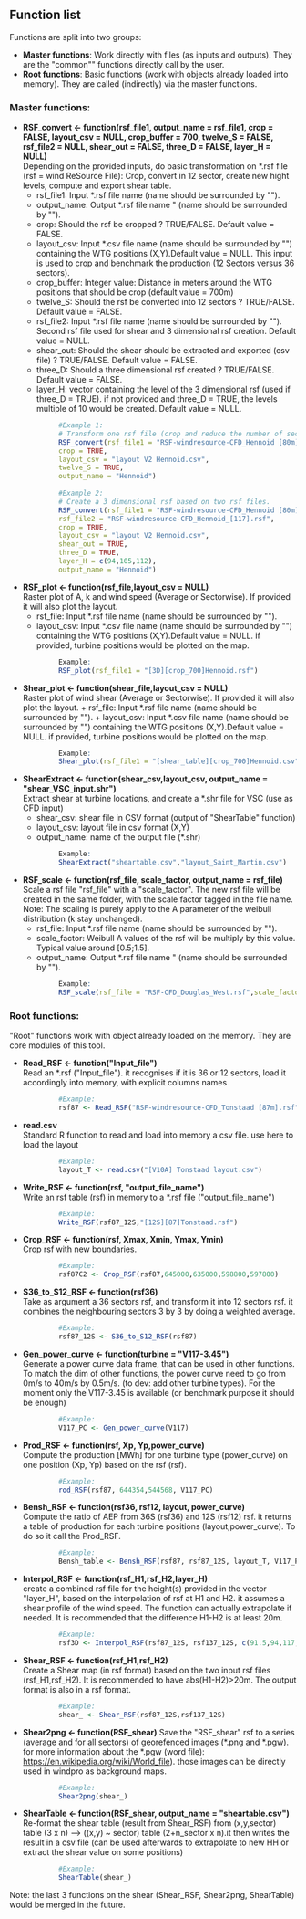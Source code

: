 
## Function list
Functions are split into two groups:

+ **Master functions**: Work directly with files (as inputs and outputs). They are the "common"" functions directly call by the user.
+ **Root functions**: Basic functions (work with objects already loaded into memory). They are called (indirectly) via the master functions.



### Master functions:
  
  * **RSF_convert <- function(rsf_file1,
                         output_name = rsf_file1,
                         crop = FALSE,
                         layout_csv = NULL,
                         crop_buffer = 700,
                         twelve_S = FALSE,
                         rsf_file2 = NULL,
                         shear_out = FALSE,
                         three_D = FALSE,
                         layer_H = NULL)**    
Depending on the provided inputs, do basic transformation on *.rsf file (rsf = wind ReSource File): Crop, convert in 12 sector, create new hight levels, compute and export shear table.
    + rsf_file1:	Input *.rsf file name (name should be surrounded by "").
    + output_name:	Output *.rsf file name " (name should be surrounded by "").
    + crop:	 Should the rsf be cropped ? TRUE/FALSE. Default value = FALSE.
    + layout_csv:	 Input *.csv file name (name should be surrounded by "") containing the WTG positions (X,Y).Default value = NULL. This input is used to crop and benchmark the production (12 Sectors versus 36 sectors).
    + crop_buffer:	 Integer value: Distance in meters around the WTG positions that should be crop (default value = 700m)
    + twelve_S:	 Should the rsf be converted into 12 sectors ? TRUE/FALSE. Default value = FALSE.
    + rsf_file2:	Input *.rsf file name (name should be surrounded by ""). Second rsf file used for shear and 3 dimensional rsf creation. Default value = NULL.
    + shear_out:	Should the shear should be extracted and exported (csv file) ? TRUE/FALSE. Default value = FALSE.
    + three_D:	Should a three dimensional rsf created ? TRUE/FALSE. Default value = FALSE.
    + layer_H:	vector containing the level of the 3 dimensional rsf (used if three_D = TRUE). if not provided and three_D = TRUE, the levels multiple of 10 would be created. Default value = NULL.
```r
            #Example 1: 
            # Transform one rsf file (crop and reduce the number of sectors)
            RSF_convert(rsf_file1 = "RSF-windresource-CFD_Hennoid [80m].rsf",
            crop = TRUE,
            layout_csv = "layout V2 Hennoid.csv",
            twelve_S = TRUE,
            output_name = "Hennoid")
            
            #Example 2: 
            # Create a 3 dimensional rsf based on two rsf files.
            RSF_convert(rsf_file1 = "RSF-windresource-CFD_Hennoid [80m].rsf",
            rsf_file2 = "RSF-windresource-CFD_Hennoid_[117].rsf",
            crop = TRUE,
            layout_csv = "layout V2 Hennoid.csv",
            shear_out = TRUE,
            three_D = TRUE,
            layer_H = c(94,105,112),
            output_name = "Hennoid")
```
  
  * **RSF_plot <- function(rsf_file,layout_csv = NULL)**  
Raster plot of A, k and wind speed (Average or Sectorwise). If provided it will also plot the layout.
    + rsf_file:	Input *.rsf file name (name should be surrounded by "").
    + layout_csv:	Input *.csv file name (name should be surrounded by "") containing the WTG positions (X,Y).Default value = NULL. if provided, turbine positions would be plotted on the map.
```r            
            Example: 
            RSF_plot(rsf_file1 = "[3D][crop_700]Hennoid.rsf") 
```            
            
   * **Shear_plot <- function(shear_file,layout_csv = NULL)**  
    Raster plot of wind shear (Average or Sectorwise). If provided it will also plot the layout.
    + rsf_file:	Input *.rsf file name (name should be surrounded by "").
    + layout_csv:	Input *.csv file name (name should be surrounded by "") containing the WTG positions (X,Y).Default value = NULL. if provided, turbine positions would be plotted on the map.
```r
            Example: 
            Shear_plot(rsf_file1 = "[shear_table][crop_700]Hennoid.csv", layout_csv = "layout_Hennoid.csv") 
```      
      
  * **ShearExtract <- function(shear_csv,layout_csv, output_name = "shear_VSC_input.shr")**  
      Extract shear at turbine locations, and create a *.shr file for VSC (use as CFD input)  
    + shear_csv: shear file in CSV format (output of "ShearTable" function)  
    + layout_csv: layout file in csv format (X,Y)  
    + output_name: name of the output file (*.shr)  
```r        
            Example: 
            ShearExtract("sheartable.csv","layout_Saint_Martin.csv")
```    

  * **RSF_scale <- function(rsf_file, scale_factor, output_name = rsf_file)**  
    Scale a rsf file "rsf_file" with a "scale_factor". The new rsf file will be created in the same folder, with the scale factor tagged in the file name.
    Note: The scaling is purely apply to the A parameter of the weibull distribution (k stay unchanged).
    + rsf_file:	Input *.rsf file name (name should be surrounded by "").
    + scale_factor: Weibull A values of the rsf will be multiply by this value. Typical value around [0.5;1.5].
    + output_name: Output *.rsf file name " (name should be surrounded by "").
```r            
            Example: 
            RSF_scale(rsf_file = "RSF-CFD_Douglas_West.rsf",scale_factor = 1.11) 
```    


### Root functions:
"Root" functions work with object already loaded on the memory. They are core modules of this tool.


 - **Read_RSF <- function("Input_file")**  
     Read an *.rsf ("Input_file"). it recognises if it is 36 or 12 sectors, load it accordingly into memory, with explicit columns names
```r     
            #Example: 
            rsf87 <- Read_RSF("RSF-windresource-CFD_Tonstaad [87m].rsf")
```
 - **read.csv**  
      Standard R function to read and load into memory a csv file. use here to load the layout
```r      
            #Example: 
            layout_T <- read.csv("[V10A] Tonstaad layout.csv")
```
 - **Write_RSF <- function(rsf, "output_file_name")**  
     Write an rsf table (rsf) in memory to a *.rsf file ("output_file_name")
```r     
            #Example: 
            Write_RSF(rsf87_12S,"[12S][87]Tonstaad.rsf")
```
- **Crop_RSF <- function(rsf, Xmax, Xmin, Ymax, Ymin)**  
    Crop rsf with new boundaries.
```r    
            #Example: 
            rsf87C2 <- Crop_RSF(rsf87,645000,635000,598800,597800)
```
- **S36_to_S12_RSF <- function(rsf36)**  
     Take as argument a 36 sectors rsf, and transform it into 12 sectors rsf.
     it combines the neighbouring sectors 3 by 3 by doing a weighted average.
```r     
            #Example: 
            rsf87_12S <- S36_to_S12_RSF(rsf87)
```
- **Gen_power_curve <- function(turbine = "V117-3.45")**  
      Generate a power curve data frame, that can be used in other functions. To match the dim of other functions, the power curve need to go from 0m/s to 40m/s by 0.5m/s. (to dev: add other turbine types). For the moment only the V117-3.45 is available (or benchmark purpose it should be enough)
```r
            #Example: 
            V117_PC <- Gen_power_curve(V117)
```
- **Prod_RSF <- function(rsf, Xp, Yp,power_curve)**  
     Compute the production [MWh] for one turbine type (power_curve) on one position (Xp, Yp) based on the rsf (rsf).
```r     
            #Example: 
            rod_RSF(rsf87, 644354,544568, V117_PC)
```
- **Bensh_RSF <- function(rsf36, rsf12, layout, power_curve)**  
    Compute the ratio of AEP from 36S (rsf36) and 12S (rsf12) rsf. it returns a table of production for each turbine positions (layout,power_curve).
    To do so it call the Prod_RSF.
```r    
            #Example: 
            Bensh_table <- Bensh_RSF(rsf87, rsf87_12S, layout_T, V117_PC)
```  
- **Interpol_RSF <- function(rsf_H1,rsf_H2,layer_H)**  
    create a combined rsf file for the height(s) provided in the vector "layer_H", based on the interpolation of rsf at H1 and H2. it assumes a shear profile of the wind speed.  The function can actually extrapolate if needed. It is recommended that the difference H1-H2 is at least 20m.
```r    
            #Example: 
            rsf3D <- Interpol_RSF(rsf87_12S, rsf137_12S, c(91.5,94,117,125,147))
```  
- **Shear_RSF <- function(rsf_H1,rsf_H2)**  
    Create a Shear map (in rsf format) based on the two input rsf files (rsf_H1,rsf_H2). It is recommended to have abs(H1-H2)>20m. The output format is also in a rsf format.
```r    
            #Example:
            shear_ <- Shear_RSF(rsf87_12S,rsf137_12S)
```    
- **Shear2png <- function(RSF_shear)**
    Save the "RSF_shear" rsf to a series (average and for all sectors) of georefenced images (*.png and *.pgw). 
    for more information about the *.pgw (word file): https://en.wikipedia.org/wiki/World_file). those images can be      directly used in windpro as background maps.
```r    
            #Example:
            Shear2png(shear_) 
```    
- **ShearTable <- function(RSF_shear, output_name = "sheartable.csv")**  
    Re-format the shear table (result from Shear_RSF) from (x,y,sector) table (3 x n) --> ((x,y) ~ sector) table (2+n_sector x n).it then writes the result in a csv file (can be used afterwards to extrapolate to new HH or extract the shear value on some positions)
```r
            #Example:
            ShearTable(shear_) 
```            
Note: the last 3 functions on the shear (Shear_RSF, Shear2png, ShearTable) would be merged in the future.
    
